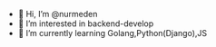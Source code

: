 - 👋 Hi, I’m @nurmeden
- 👀 I’m interested in backend-develop
- 🌱 I’m currently learning Golang,Python(Django),JS

<!---
nurmeden/nurmeden is a ✨ special ✨ repository because its `README.md` (this file) appears on your GitHub profile.
You can click the Preview link to take a look at your changes.
--->
